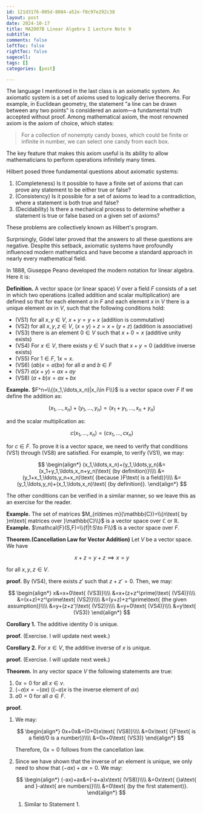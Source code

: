```yaml
---
id: 121d3176-005d-8084-a52e-f8c97e292c38
layout: post
date: 2024-10-17
title: MA2007B Linear Algebra I Lecture Note 9
subtitle: 
comments: false
leftToc: false
rightToc: false
sagecell: 
tags: []
categories: [post]

---
```


The language I mentioned in the last class is an axiomatic system. An axiomatic system is a set of axioms used to logically derive theorems. For example, in Euclidean geometry, the statement "a line can be drawn between any two points" is considered an axiom—a fundamental truth accepted without proof. Among mathematical axiom, the most renowned axiom is the axiom of choice, which states:


> For a collection of nonempty candy boxes, which could be finite or infinite in number, we can select one candy from each box.


The key feature that makes this axiom useful is its ability to allow mathematicians to perform operations infinitely many times.


Hilbert posed three fundamental questions about axiomatic systems:

1. (Completeness) Is it possible to have a finite set of axioms that can prove any statement to be either true or false?
2. (Consistency) Is it possible for a set of axioms to lead to a contradiction, where a statement is both true and false?
3. (Decidability) Is there a mechanical process to determine whether a statement is true or false based on a given set of axioms?

These problems are collectively known as Hilbert's program.


Surprisingly, Gödel later proved that the answers to all these questions are negative. Despite this setback, axiomatic systems have profoundly influenced modern mathematics and have become a standard approach in nearly every mathematical field.


In 1888, Giuseppe Peano developed the modern notation for linear algebra. Here it is:


**Definition.** A vector space (or linear space) $V$ over a field $F$ consists of a set in which two operations (called addition and scalar multiplication) are defined so that for each element $a$ in $F$ and each element $x$ in $V$ there is a unique element $ax$ in $V$, such that the following conditions hold:

- (VS1) for all $x,y\in V$, $x+y=y+x$ (addition is commutative)
- (VS2) for all $x,y,z\in V$, $(x+y)+z=x+(y+z)$ (addition is associative)
- (VS3) there is an element $0\in V$ such that $x+0=x$ (additive unity exists)
- (VS4) For $x\in V$, there exists $y\in V$ such that $x+y=0$ (additive inverse exists)
- (VS5) For $1\in F$, $1x=x$.
- (VS6) $(ab)x=a(bx)$ for all $a$ and $b\in F$
- (VS7) $a(x+y)=ax+ay$
- (VS8) $(a+b)x=ax+bx$

**Example.** $F^n=\\{(x_1,\ldots,x_n)|x_i\in F\\}$ is a vector space over $F$ if we define the addition as:


$$
(x_1,\ldots,x_n)+(y_1,\ldots,y_n)=(x_1+y_1,\ldots,x_n+y_n)
$$


and the scalar multiplication as:


$$
c(x_1,\ldots,x_n)=(cx_1,\ldots,cx_n)
$$


for $c\in F$. To prove it is a vector space, we need to verify that conditions (VS1) through (VS8) are satisfied. For example, to verify (VS1), we may:


$$
\begin{align*}
(x_1,\ldots,x_n)+(y_1,\ldots,y_n)&=(x_1+y_1,\ldots,x_n+y_n)\text{ (by definition)}\\\\
&=(y_1+x_1,\ldots,y_n+x_n)\text{ (because }F\text{ is a field)}\\\\
&=(y_1,\ldots,y_n)+(x_1,\ldots,x_n)\text{ (by definition)}.
\end{align*}
$$


The other conditions can be verified in a similar manner, so we leave this as an exercise for the reader.


**Example.** The set of matrices $M_{n\times m}(\mathbb{C})=\\{n\text{ by }m\text{ matrices over }\mathbb{C}\\}$ is a vector space over $\mathbb{C}$ or $\mathbb{R}$.
**Example.** $\mathcal{F}(S,F)=\\{f|f:S\to F\\}$  is a vector space over $F$.


**Theorem.(Cancellation Law for Vector Addition)** Let $V$ be a vector space. We have


$$
x+z=y+z\implies x=y
$$


for all $x,y,z\in V$.


**proof.** By (VS4), there exists $z'$ such that $z+z'=0$.  Then, we may:


$$
\begin{align*}
x&=x+0\text{ (VS3)}\\\\
&=x+(z+z^\prime)\text{ (VS4)}\\\\
&=(x+z)+z^\prime\text{ (VS2)}\\\\
&=(y+z)+z^\prime\text{ (the given assumption)}\\\\
&=y+(z+z')\text{ (VS2)}\\\\
&=y+0\text{ (VS4)}\\\\
&=y\text{ (VS3)}
\end{align*}
$$


**Corollary 1.** The additive identity $0$ is unique.


**proof.** (Exercise. I will update next week.)


**Corollary 2.** For $x\in V$, the additive inverse of $x$ is unique.


**proof.** (Exercise. I will update next week.)


**Theorem.** In any vector space $V$ the following statements are true:

1. $0x=0$ for all $x\in v$.
2. $(-a)x=-(ax)$ ($(-a)x$ is the inverse element of $ax$)
3. $a 0=0$ for all $a\in F$.

**proof.**

1. We may:

	$$
	\begin{align*}
	0x+0x&=(0+0)x\text{ (VS8)}\\\\
	&=0x\text{ (}F\text{ is a field/0 is a number)}\\\\
	&=0x+0\text{ (VS3)}
	\end{align*}
	$$


	Therefore, $0x=0$ follows from the cancellation law.

2. Since we have shown that the inverse of an element is unique, we only need to show that $(-ax)+ax=0$. We may:

	$$
	\begin{align*}
	(-ax)+ax&=(-a+a)x\text{ (VS8)}\\\\
	&=0x\text{ (}a\text{ and }-a\text{ are numbers)}\\\\
	&=0\text{ (by the first statement)}.
	\end{align*}
	$$

	1. Similar to Statement $1$.
